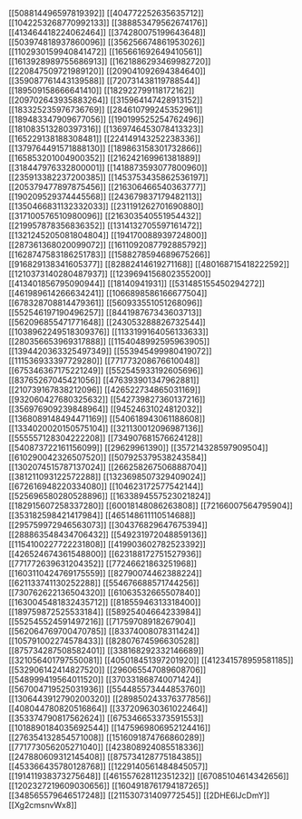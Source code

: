 [[508814496597819392]]
[[404772252635635712]]
[[1042253268770992133]]
[[388853479562674176]]
[[413464418224062464]]
[[374280075199643648]]
[[503974818937860096]]
[[356256674861953026]]
[[1102930159940841472]]
[[165661692649410561]]
[[1613928989755686913]]
[[1621886293469982720]]
[[220847509721989120]]
[[209041092694384640]]
[[359087761443139588]]
[[720731438119788544]]
[[189509158666641410]]
[[182922799118172162]]
[[209702643935883264]]
[[315964147428913152]]
[[183325235976736769]]
[[284610799245352961]]
[[189483347909677056]]
[[190199525254762496]]
[[181083513280397316]]
[[1369746453078413323]]
[[165229138188308481]]
[[224149143252238336]]
[[1379764491571888130]]
[[189863158301732866]]
[[165853201004900352]]
[[216242169961381889]]
[[318447976332800001]]
[[1418873593077800960]]
[[235913382237200385]]
[[1453753435862536197]]
[[205379477897875456]]
[[216306466540363777]]
[[190209529374445568]]
[[243679837179482113]]
[[1350466831132332033]]
[[231191262701690880]]
[[317100576510980096]]
[[216303540551954432]]
[[219957878356836352]]
[[1314132705597161472]]
[[1321245205081804804]]
[[194170088939724800]]
[[287361368020099072]]
[[1611092087792885792]]
[[1628747583186251783]]
[[1588278594689675266]]
[[916829138341605377]]
[[82882414619271168]]
[[480168715418222592]]
[[1210373140280487937]]
[[1239694156802355200]]
[[413401856795090944]]
[[18140941931]]
[[531485155450294272]]
[[461989614266634241]]
[[1066898586166677504]]
[[678328708814479361]]
[[560933551051268096]]
[[552546197190496257]]
[[844198767343603713]]
[[562096855471771648]]
[[243053288826732544]]
[[1038962249518309376]]
[[1133199164056133633]]
[[280356653969317888]]
[[1154048992595963905]]
[[1394420363325497349]]
[[553945499980419072]]
[[111536933397729280]]
[[771773208676610048]]
[[675346367175221249]]
[[552545933192605696]]
[[83765267045421056]]
[[476393901347962881]]
[[210739167838212096]]
[[426522734865031169]]
[[932060427680325632]]
[[542739827360137216]]
[[356976909239848964]]
[[94524631024812032]]
[[1368089148494471169]]
[[540618943061188608]]
[[1334020020150575104]]
[[321130012096987136]]
[[555557128304222208]]
[[734907681576624128]]
[[540873722161156099]]
[[29629961390]]
[[357214328597909504]]
[[610290042326507520]]
[[507925379538243584]]
[[1302074515787137024]]
[[266258267506888704]]
[[381211093122572288]]
[[1323698507329409024]]
[[672616948220334080]]
[[104623172577542144]]
[[525696580280528896]]
[[1633894557523021824]]
[[182915607258337280]]
[[60018148086263808]]
[[72166007564795904]]
[[353182598421417984]]
[[465148611110514688]]
[[295759972946563073]]
[[304376829647675394]]
[[288863548434706432]]
[[549231972048859136]]
[[1154100227722231808]]
[[419903602782523392]]
[[426524674361548800]]
[[623188172751527936]]
[[771772639631204352]]
[[77246621863251968]]
[[1603110424769175559]]
[[82790074462388224]]
[[621133741130252288]]
[[554676688571744256]]
[[730762622136504320]]
[[61063532665507840]]
[[1630045481832435712]]
[[81855946313318400]]
[[189759872525533184]]
[[58925404664233984]]
[[552545524591497216]]
[[71759708918267904]]
[[562064769700470785]]
[[83374008078311424]]
[[105791002274578433]]
[[82807674596630528]]
[[875734287508582401]]
[[338168292332146689]]
[[321056401797550081]]
[[405018451397201920]]
[[412341578959581185]]
[[532906142414827520]]
[[296065547089608706]]
[[548999419564011520]]
[[370331868740071424]]
[[567004719525031936]]
[[554485573444853760]]
[[1306443912790200320]]
[[289850243376377856]]
[[408044780820516864]]
[[337209630361022464]]
[[353374790817562624]]
[[675346653373591553]]
[[1018890184035692544]]
[[1475969806952124416]]
[[276354132854571008]]
[[1516091874766860289]]
[[771773056205271040]]
[[423808924085518336]]
[[247880609312145408]]
[[875734128775184385]]
[[453366435780128768]]
[[1229140561484845057]]
[[191411938373275648]]
[[461557628112351232]]
[[67085104614342656]]
[[1202327219609030656]]
[[1604918761794187265]]
[[348565579646517248]]
[[211530731409772545]]
[[2DHE6lJcDmY]]
[[Xg2cmsnvWx8]]
